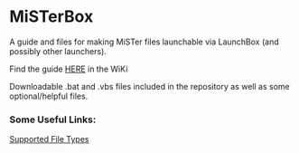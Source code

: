 # MiSTerBox
A guide and files for making MiSTer files launchable via LaunchBox (and possibly other launchers).

Find the guide [HERE](https://github.com/PointNClickPops/MiSTerBox/wiki/GUIDE:-Launching-MiSTer-files-from-LaunchBox) in the WiKi

Downloadable .bat and .vbs files included in the repository as well as some optional/helpful files.

### Some Useful Links:

[Supported File Types](https://github.com/wizzomafizzo/mrext/blob/main/docs/systems.md)

